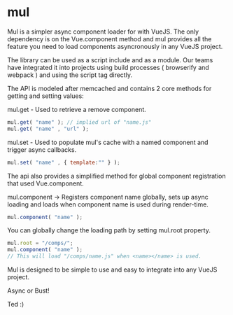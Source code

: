 # mul
Mul is a simpler async component loader for with VueJS. The only dependency is on the Vue.component method and mul provides all the feature you need to load components asyncronously in any VueJS project.

The library can be used as a script include and as a  module. Our teams have integrated it into projects using build processes ( browserify and webpack ) and using the script tag directly.

The API is modeled after memcached and contains 2 core methods for getting and setting values:

mul.get - Used to retrieve a remove component.
```javascript
mul.get( "name" ); // implied url of "name.js"
mul.get( "name" , "url" );
```

mul.set - Used to populate mul's cache with a named component and trigger async callbacks.
```javascript
mul.set( "name" , { template:"" } );
```

The api also provides a simplified method for global component registration that used Vue.component.

mul.component -> Registers component name globally, sets up async loading and loads when component name is used during render-time.
```javascript
mul.component( "name" );
```
You can globally change the loading path by setting mul.root property.
```javascript
mul.root = "/comps/";
mul.component( "name" );
// This will load "/comps/name.js" when <name></name> is used.
```
Mul is designed to be simple to use and easy to integrate into any VueJS project.

Async or Bust!

Ted :)
